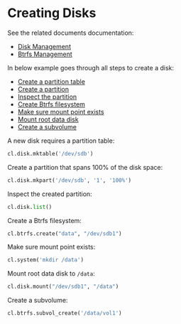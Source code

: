# Creating Disks

See the related documents documentation:

- [Disk Management](../interacting/commands.md#disk-management)
- [Btrfs Management](../interacting/commands.md#btrfs-management)

In below example goes through all steps to create a disk:
- [Create a partition table](#partition-table)
- [Create a partition](#create-partition)
- [Inspect the partition](#inspect-partition)
- [Create Btrfs filesystem](#create-btrfs)
- [Make sure mount point exists](#mount-point)
- [Mount root data disk](#mount-disk)
- [Create a subvolume](#create-volume)


<a id="partition-table"></a>
A new disk requires a partition table:

```python
cl.disk.mktable('/dev/sdb')
```

<a id="create-partition"></a>
Create a partition that spans 100% of the disk space:

```python
cl.disk.mkpart('/dev/sdb', '1', '100%')
```

<a id="inspect-partition"></a>
Inspect the created partition:

```python
cl.disk.list()
```

<a id="create-btrfs"></a>
Create a Btrfs filesystem:

```python
cl.btrfs.create("data", "/dev/sdb1")
```

<a id="mount-point"></a>
Make sure mount point exists:

```python
cl.system('mkdir /data')
```

<a id="mount-disk"></a>
Mount root data disk to `/data`:

```python
cl.disk.mount("/dev/sdb1", "/data")
````

<a id="create-volume"></a>
Create a subvolume:

```python
cl.btrfs.subvol_create('/data/vol1')
```
